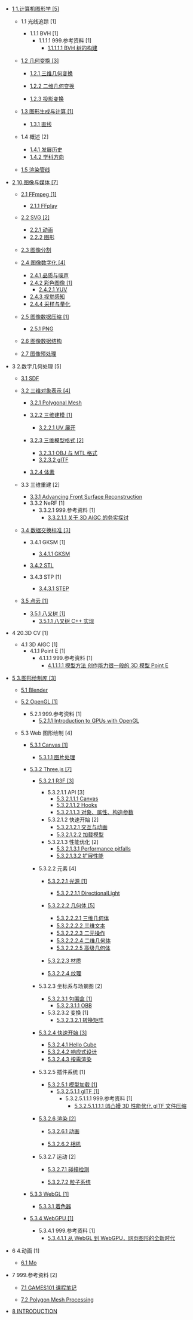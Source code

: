   - [1 1.计算机图形学 [5]](/1.计算机图形学/README.md)
    - 1.1 光线追踪 [1]
      - 1.1.1 BVH [1]
        - 1.1.1.1 999.参考资料 [1]
          - [1.1.1.1.1 BVH 树的构建](/1.计算机图形学/光线追踪/BVH/999.参考资料/2020-BVH%20树的构建.md)
    - [1.2 几何变换 [3]](/1.计算机图形学/几何变换/README.md)
      - [1.2.1 三维几何变换](/1.计算机图形学/几何变换/三维几何变换/README.md)
        
      - [1.2.2 二维几何变换](/1.计算机图形学/几何变换/二维几何变换/README.md)
        
      - [1.2.3 投影变换](/1.计算机图形学/几何变换/投影变换/README.md)
        
    - [1.3 图形生成与计算 [1]](/1.计算机图形学/图形生成与计算/README.md)
      - [1.3.1 直线](/1.计算机图形学/图形生成与计算/直线.md)
    - 1.4 概述 [2]
      - [1.4.1 发展历史](/1.计算机图形学/概述/发展历史.md)
      - [1.4.2 学科方向](/1.计算机图形学/概述/学科方向.md)
    - [1.5 渲染管线](/1.计算机图形学/渲染管线/README.md)
      
  - [2 10.图像与媒体 [7]](/10.图像与媒体/README.md)
    - [2.1 FFmpeg [1]](/10.图像与媒体/FFmpeg/README.md)
      - [2.1.1 FFplay](/10.图像与媒体/FFmpeg/FFplay.md)
    - [2.2 SVG [2]](/10.图像与媒体/SVG/README.md)
      - [2.2.1 动画](/10.图像与媒体/SVG/动画.md)
      - [2.2.2 图形](/10.图像与媒体/SVG/图形.md)
    - [2.3 图像分割](/10.图像与媒体/图像分割/README.md)
      
    - [2.4 图像数字化 [4]](/10.图像与媒体/图像数字化/README.md)
      - [2.4.1 品质与噪声](/10.图像与媒体/图像数字化/品质与噪声.md)
      - [2.4.2 彩色图像 [1]](/10.图像与媒体/图像数字化/彩色图像/README.md)
        - [2.4.2.1 YUV](/10.图像与媒体/图像数字化/彩色图像/YUV.md)
      - [2.4.3 视觉感知](/10.图像与媒体/图像数字化/视觉感知.md)
      - [2.4.4 采样与量化](/10.图像与媒体/图像数字化/采样与量化.md)
    - [2.5 图像数据压缩 [1]](/10.图像与媒体/图像数据压缩/README.md)
      - [2.5.1 PNG](/10.图像与媒体/图像数据压缩/PNG.md)
    - [2.6 图像数据结构](/10.图像与媒体/图像数据结构/README.md)
      
    - [2.7 图像预处理](/10.图像与媒体/图像预处理/README.md)
      
  - 3 2.数字几何处理 [5]
    - [3.1 SDF](/2.数字几何处理/SDF/README.md)
      
    - [3.2 三维对象表示 [4]](/2.数字几何处理/三维对象表示/README.md)
      - [3.2.1 Polygonal Mesh](/2.数字几何处理/三维对象表示/Polygonal%20Mesh/README.md)
        
      - [3.2.2 三维建模 [1]](/2.数字几何处理/三维对象表示/三维建模/README.md)
        - [3.2.2.1 UV 展开](/2.数字几何处理/三维对象表示/三维建模/UV%20展开.md)
      - [3.2.3 三维模型格式 [2]](/2.数字几何处理/三维对象表示/三维模型格式/README.md)
        - [3.2.3.1 OBJ 与 MTL 格式](/2.数字几何处理/三维对象表示/三维模型格式/OBJ%20与%20MTL%20格式.md)
        - [3.2.3.2 gITF](/2.数字几何处理/三维对象表示/三维模型格式/gITF.md)
      - [3.2.4 体素](/2.数字几何处理/三维对象表示/体素.md)
    - 3.3 三维重建 [2]
      - [3.3.1 Advancing Front Surface Reconstruction](/2.数字几何处理/三维重建/Advancing%20Front%20Surface%20Reconstruction.md)
      - 3.3.2 NeRF [1]
        - 3.3.2.1 999.参考资料 [1]
          - [3.3.2.1.1 关于 3D AIGC 的务实探讨](/2.数字几何处理/三维重建/NeRF/999.参考资料/2023-关于%203D%20AIGC%20的务实探讨.md)
    - [3.4 数据交换标准 [3]](/2.数字几何处理/数据交换标准/README.md)
      - 3.4.1 GKSM [1]
        - [3.4.1.1 GKSM](/2.数字几何处理/数据交换标准/GKSM/GKSM.md)
      - [3.4.2 STL](/2.数字几何处理/数据交换标准/STL/README.md)
        
      - 3.4.3 STP [1]
        - [3.4.3.1 STEP](/2.数字几何处理/数据交换标准/STP/STEP.md)
    - [3.5 点云 [1]](/2.数字几何处理/点云/README.md)
      - [3.5.1 八叉树 [1]](/2.数字几何处理/点云/八叉树/README.md)
        - [3.5.1.1 八叉树 C++ 实现](/2.数字几何处理/点云/八叉树/八叉树%20C++%20实现.md)
  - 4 20.3D CV [1]
    - 4.1 3D AIGC [1]
      - 4.1.1 Point E [1]
        - 4.1.1.1 999.参考资料 [1]
          - [4.1.1.1.1 模型方法   创作能力很一般的 3D 模型 Point E](/20.3D%20CV/3D%20AIGC/Point-E/999.参考资料/2023-模型方法---创作能力很一般的%203D%20模型%20Point-E.md)
  - [5 3.图形绘制库 [3]](/3.图形绘制库/README.md)
    - [5.1 Blender](/3.图形绘制库/Blender/README.md)
      
    - [5.2 OpenGL [1]](/3.图形绘制库/OpenGL/README.md)
      - 5.2.1 999.参考资料 [1]
        - [5.2.1.1 Introduction to GPUs with OpenGL](/3.图形绘制库/OpenGL/999.参考资料/2022-Introduction%20to%20GPUs%20with%20OpenGL.md)
    - 5.3 Web 图形绘制 [4]
      - [5.3.1 Canvas [1]](/3.图形绘制库/Web%20图形绘制/Canvas/README.md)
        - [5.3.1.1 图片处理](/3.图形绘制库/Web%20图形绘制/Canvas/图片处理.md)
      - [5.3.2 Three.js [7]](/3.图形绘制库/Web%20图形绘制/Three.js/README.md)
        - [5.3.2.1 R3F [3]](/3.图形绘制库/Web%20图形绘制/Three.js/R3F/README.md)
          - 5.3.2.1.1 API [3]
            - [5.3.2.1.1.1 Canvas](/3.图形绘制库/Web%20图形绘制/Three.js/R3F/API/Canvas.md)
            - [5.3.2.1.1.2 Hooks](/3.图形绘制库/Web%20图形绘制/Three.js/R3F/API/Hooks.md)
            - [5.3.2.1.1.3 对象、属性、构造参数](/3.图形绘制库/Web%20图形绘制/Three.js/R3F/API/对象、属性、构造参数.md)
          - 5.3.2.1.2 快速开始 [2]
            - [5.3.2.1.2.1 交互与动画](/3.图形绘制库/Web%20图形绘制/Three.js/R3F/快速开始/交互与动画.md)
            - [5.3.2.1.2.2 加载模型](/3.图形绘制库/Web%20图形绘制/Three.js/R3F/快速开始/加载模型.md)
          - 5.3.2.1.3 性能优化 [2]
            - [5.3.2.1.3.1 Performance pitfalls](/3.图形绘制库/Web%20图形绘制/Three.js/R3F/性能优化/Performance%20pitfalls.md)
            - [5.3.2.1.3.2 扩展性能](/3.图形绘制库/Web%20图形绘制/Three.js/R3F/性能优化/扩展性能.md)
        - 5.3.2.2 元素 [4]
          - [5.3.2.2.1 光源 [1]](/3.图形绘制库/Web%20图形绘制/Three.js/元素/光源/README.md)
            - [5.3.2.2.1.1 DirectionalLight](/3.图形绘制库/Web%20图形绘制/Three.js/元素/光源/DirectionalLight.md)
          - [5.3.2.2.2 几何体 [5]](/3.图形绘制库/Web%20图形绘制/Three.js/元素/几何体/README.md)
            - [5.3.2.2.2.1 三维几何体](/3.图形绘制库/Web%20图形绘制/Three.js/元素/几何体/三维几何体.md)
            - [5.3.2.2.2.2 三维文本](/3.图形绘制库/Web%20图形绘制/Three.js/元素/几何体/三维文本.md)
            - [5.3.2.2.2.3 二元操作](/3.图形绘制库/Web%20图形绘制/Three.js/元素/几何体/二元操作.md)
            - [5.3.2.2.2.4 二维几何体](/3.图形绘制库/Web%20图形绘制/Three.js/元素/几何体/二维几何体.md)
            - [5.3.2.2.2.5 高级几何体](/3.图形绘制库/Web%20图形绘制/Three.js/元素/几何体/高级几何体.md)
          - [5.3.2.2.3 材质](/3.图形绘制库/Web%20图形绘制/Three.js/元素/材质/README.md)
            
          - [5.3.2.2.4 纹理](/3.图形绘制库/Web%20图形绘制/Three.js/元素/纹理/README.md)
            
        - 5.3.2.3 坐标系与场景图 [2]
          - [5.3.2.3.1 包围盒 [1]](/3.图形绘制库/Web%20图形绘制/Three.js/坐标系与场景图/包围盒/README.md)
            - [5.3.2.3.1.1 OBB](/3.图形绘制库/Web%20图形绘制/Three.js/坐标系与场景图/包围盒/OBB.md)
          - 5.3.2.3.2 变换 [1]
            - [5.3.2.3.2.1 转换矩阵](/3.图形绘制库/Web%20图形绘制/Three.js/坐标系与场景图/变换/转换矩阵.md)
        - [5.3.2.4 快速开始 [3]](/3.图形绘制库/Web%20图形绘制/Three.js/快速开始/README.md)
          - [5.3.2.4.1 Hello Cube](/3.图形绘制库/Web%20图形绘制/Three.js/快速开始/Hello%20Cube.md)
          - [5.3.2.4.2 响应式设计](/3.图形绘制库/Web%20图形绘制/Three.js/快速开始/响应式设计.md)
          - [5.3.2.4.3 按需渲染](/3.图形绘制库/Web%20图形绘制/Three.js/快速开始/按需渲染.md)
        - 5.3.2.5 插件系统 [1]
          - [5.3.2.5.1 模型加载 [1]](/3.图形绘制库/Web%20图形绘制/Three.js/插件系统/模型加载/README.md)
            - [5.3.2.5.1.1 glTF [1]](/3.图形绘制库/Web%20图形绘制/Three.js/插件系统/模型加载/glTF/README.md)
              - 5.3.2.5.1.1.1 999.参考资料 [1]
                - [5.3.2.5.1.1.1.1 凹凸嫚 3D 性能优化 glTF 文件压缩](/3.图形绘制库/Web%20图形绘制/Three.js/插件系统/模型加载/glTF/999.参考资料/2021-凹凸嫚-3D%20性能优化%20glTF%20文件压缩.md)
        - [5.3.2.6 渲染 [2]](/3.图形绘制库/Web%20图形绘制/Three.js/渲染/README.md)
          - [5.3.2.6.1 动画](/3.图形绘制库/Web%20图形绘制/Three.js/渲染/动画/README.md)
            
          - [5.3.2.6.2 相机](/3.图形绘制库/Web%20图形绘制/Three.js/渲染/相机/README.md)
            
        - 5.3.2.7 运动 [2]
          - [5.3.2.7.1 碰撞检测](/3.图形绘制库/Web%20图形绘制/Three.js/运动/碰撞检测/README.md)
            
          - [5.3.2.7.2 粒子系统](/3.图形绘制库/Web%20图形绘制/Three.js/运动/粒子系统/README.md)
            
      - [5.3.3 WebGL [1]](/3.图形绘制库/Web%20图形绘制/WebGL/README.md)
        - [5.3.3.1 着色器](/3.图形绘制库/Web%20图形绘制/WebGL/着色器.md)
      - [5.3.4 WebGPU [1]](/3.图形绘制库/Web%20图形绘制/WebGPU/README.md)
        - 5.3.4.1 999.参考资料 [1]
          - [5.3.4.1.1 从 WebGL 到 WebGPU，网页图形的全新时代](/3.图形绘制库/Web%20图形绘制/WebGPU/999.参考资料/2021-从%20WebGL%20到%20WebGPU，网页图形的全新时代.md)
  - 6 4.动画 [1]
    - [6.1 Mo](/4.动画/Mo/README.md)
      
  - 7 999.参考资料 [2]
    - [7.1 GAMES101 课程笔记](/999.参考资料/GAMES101%20课程笔记/README.md)
      
    - [7.2 Polygon Mesh Processing](/999.参考资料/Polygon%20Mesh%20Processing/README.md)
      
  - [8 INTRODUCTION](/INTRODUCTION.md)